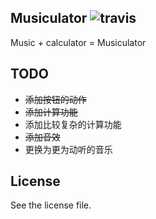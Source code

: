 Musiculator ![travis](https://travis-ci.org/SFantasy/Musiculator.png)
---

Music + calculator = Musiculator

## TODO

- ~~添加按钮的动作~~
- ~~添加计算功能~~
- 添加比较复杂的计算功能
- ~~添加音效~~
- 更换为更为动听的音乐

## License

See the license file.
